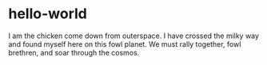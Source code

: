# hello-world

I am the chicken come down from outerspace. I have crossed the milky way and found myself here on this fowl planet. We must rally together, fowl brethren, and soar through the cosmos.
